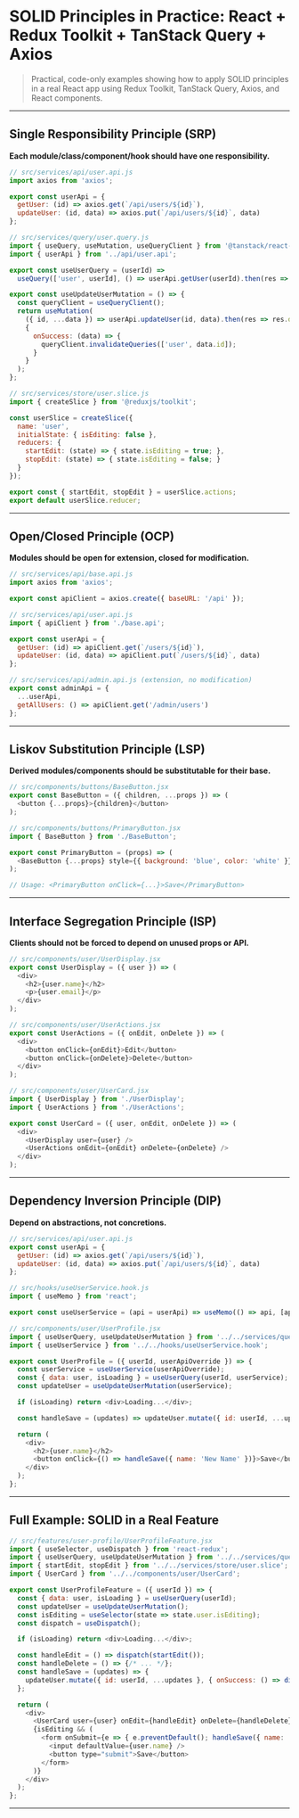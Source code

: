 # SOLID Principles in Practice: React + Redux Toolkit + TanStack Query + Axios

> Practical, code-only examples showing how to apply SOLID principles in a real React app using Redux Toolkit, TanStack Query, Axios, and React components.

---

## Single Responsibility Principle (SRP)

**Each module/class/component/hook should have one responsibility.**

```javascript
// src/services/api/user.api.js
import axios from 'axios';

export const userApi = {
  getUser: (id) => axios.get(`/api/users/${id}`),
  updateUser: (id, data) => axios.put(`/api/users/${id}`, data)
};

// src/services/query/user.query.js
import { useQuery, useMutation, useQueryClient } from '@tanstack/react-query';
import { userApi } from '../api/user.api';

export const useUserQuery = (userId) =>
  useQuery(['user', userId], () => userApi.getUser(userId).then(res => res.data), { enabled: !!userId });

export const useUpdateUserMutation = () => {
  const queryClient = useQueryClient();
  return useMutation(
    ({ id, ...data }) => userApi.updateUser(id, data).then(res => res.data),
    {
      onSuccess: (data) => {
        queryClient.invalidateQueries(['user', data.id]);
      }
    }
  );
};

// src/services/store/user.slice.js
import { createSlice } from '@reduxjs/toolkit';

const userSlice = createSlice({
  name: 'user',
  initialState: { isEditing: false },
  reducers: {
    startEdit: (state) => { state.isEditing = true; },
    stopEdit: (state) => { state.isEditing = false; }
  }
});

export const { startEdit, stopEdit } = userSlice.actions;
export default userSlice.reducer;
```

---

## Open/Closed Principle (OCP)

**Modules should be open for extension, closed for modification.**

```javascript
// src/services/api/base.api.js
import axios from 'axios';

export const apiClient = axios.create({ baseURL: '/api' });

// src/services/api/user.api.js
import { apiClient } from './base.api';

export const userApi = {
  getUser: (id) => apiClient.get(`/users/${id}`),
  updateUser: (id, data) => apiClient.put(`/users/${id}`, data)
};

// src/services/api/admin.api.js (extension, no modification)
export const adminApi = {
  ...userApi,
  getAllUsers: () => apiClient.get('/admin/users')
};
```

---

## Liskov Substitution Principle (LSP)

**Derived modules/components should be substitutable for their base.**

```javascript
// src/components/buttons/BaseButton.jsx
export const BaseButton = ({ children, ...props }) => (
  <button {...props}>{children}</button>
);

// src/components/buttons/PrimaryButton.jsx
import { BaseButton } from './BaseButton';

export const PrimaryButton = (props) => (
  <BaseButton {...props} style={{ background: 'blue', color: 'white' }} />
);

// Usage: <PrimaryButton onClick={...}>Save</PrimaryButton>
```

---

## Interface Segregation Principle (ISP)

**Clients should not be forced to depend on unused props or API.**

```javascript
// src/components/user/UserDisplay.jsx
export const UserDisplay = ({ user }) => (
  <div>
    <h2>{user.name}</h2>
    <p>{user.email}</p>
  </div>
);

// src/components/user/UserActions.jsx
export const UserActions = ({ onEdit, onDelete }) => (
  <div>
    <button onClick={onEdit}>Edit</button>
    <button onClick={onDelete}>Delete</button>
  </div>
);

// src/components/user/UserCard.jsx
import { UserDisplay } from './UserDisplay';
import { UserActions } from './UserActions';

export const UserCard = ({ user, onEdit, onDelete }) => (
  <div>
    <UserDisplay user={user} />
    <UserActions onEdit={onEdit} onDelete={onDelete} />
  </div>
);
```

---

## Dependency Inversion Principle (DIP)

**Depend on abstractions, not concretions.**

```javascript
// src/services/api/user.api.js
export const userApi = {
  getUser: (id) => axios.get(`/api/users/${id}`),
  updateUser: (id, data) => axios.put(`/api/users/${id}`, data)
};

// src/hooks/useUserService.hook.js
import { useMemo } from 'react';

export const useUserService = (api = userApi) => useMemo(() => api, [api]);

// src/components/user/UserProfile.jsx
import { useUserQuery, useUpdateUserMutation } from '../../services/query/user.query';
import { useUserService } from '../../hooks/useUserService.hook';

export const UserProfile = ({ userId, userApiOverride }) => {
  const userService = useUserService(userApiOverride);
  const { data: user, isLoading } = useUserQuery(userId, userService);
  const updateUser = useUpdateUserMutation(userService);

  if (isLoading) return <div>Loading...</div>;

  const handleSave = (updates) => updateUser.mutate({ id: userId, ...updates });

  return (
    <div>
      <h2>{user.name}</h2>
      <button onClick={() => handleSave({ name: 'New Name' })}>Save</button>
    </div>
  );
};
```

---

## Full Example: SOLID in a Real Feature

```javascript
// src/features/user-profile/UserProfileFeature.jsx
import { useSelector, useDispatch } from 'react-redux';
import { useUserQuery, useUpdateUserMutation } from '../../services/query/user.query';
import { startEdit, stopEdit } from '../../services/store/user.slice';
import { UserCard } from '../../components/user/UserCard';

export const UserProfileFeature = ({ userId }) => {
  const { data: user, isLoading } = useUserQuery(userId);
  const updateUser = useUpdateUserMutation();
  const isEditing = useSelector(state => state.user.isEditing);
  const dispatch = useDispatch();

  if (isLoading) return <div>Loading...</div>;

  const handleEdit = () => dispatch(startEdit());
  const handleDelete = () => {/* ... */};
  const handleSave = (updates) => {
    updateUser.mutate({ id: userId, ...updates }, { onSuccess: () => dispatch(stopEdit()) });
  };

  return (
    <div>
      <UserCard user={user} onEdit={handleEdit} onDelete={handleDelete} />
      {isEditing && (
        <form onSubmit={e => { e.preventDefault(); handleSave({ name: 'Updated' }); }}>
          <input defaultValue={user.name} />
          <button type="submit">Save</button>
        </form>
      )}
    </div>
  );
};
```

---